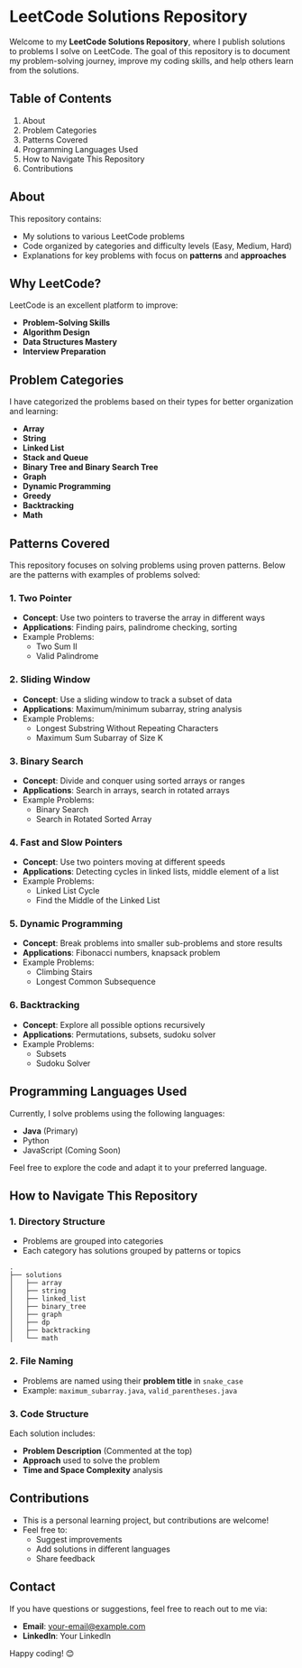 # LeetCode Solutions Repository

Welcome to my **LeetCode Solutions Repository**, where I publish solutions to problems I solve on LeetCode. The goal of this repository is to document my problem-solving journey, improve my coding skills, and help others learn from the solutions.

## Table of Contents
1. About
2. Problem Categories
3. Patterns Covered
4. Programming Languages Used
5. How to Navigate This Repository
6. Contributions

## About
This repository contains:
* My solutions to various LeetCode problems
* Code organized by categories and difficulty levels (Easy, Medium, Hard)
* Explanations for key problems with focus on **patterns** and **approaches**

## Why LeetCode?
LeetCode is an excellent platform to improve:
* **Problem-Solving Skills**
* **Algorithm Design**
* **Data Structures Mastery**
* **Interview Preparation**

## Problem Categories
I have categorized the problems based on their types for better organization and learning:
* **Array**
* **String**
* **Linked List**
* **Stack and Queue**
* **Binary Tree and Binary Search Tree**
* **Graph**
* **Dynamic Programming**
* **Greedy**
* **Backtracking**
* **Math**

## Patterns Covered
This repository focuses on solving problems using proven patterns. Below are the patterns with examples of problems solved:

### 1. Two Pointer
* **Concept**: Use two pointers to traverse the array in different ways
* **Applications**: Finding pairs, palindrome checking, sorting
* Example Problems:
  * Two Sum II
  * Valid Palindrome

### 2. Sliding Window
* **Concept**: Use a sliding window to track a subset of data
* **Applications**: Maximum/minimum subarray, string analysis
* Example Problems:
  * Longest Substring Without Repeating Characters
  * Maximum Sum Subarray of Size K

### 3. Binary Search
* **Concept**: Divide and conquer using sorted arrays or ranges
* **Applications**: Search in arrays, search in rotated arrays
* Example Problems:
  * Binary Search
  * Search in Rotated Sorted Array

### 4. Fast and Slow Pointers
* **Concept**: Use two pointers moving at different speeds
* **Applications**: Detecting cycles in linked lists, middle element of a list
* Example Problems:
  * Linked List Cycle
  * Find the Middle of the Linked List

### 5. Dynamic Programming
* **Concept**: Break problems into smaller sub-problems and store results
* **Applications**: Fibonacci numbers, knapsack problem
* Example Problems:
  * Climbing Stairs
  * Longest Common Subsequence

### 6. Backtracking
* **Concept**: Explore all possible options recursively
* **Applications**: Permutations, subsets, sudoku solver
* Example Problems:
  * Subsets
  * Sudoku Solver

## Programming Languages Used
Currently, I solve problems using the following languages:
* **Java** (Primary)
* Python
* JavaScript (Coming Soon)

Feel free to explore the code and adapt it to your preferred language.

## How to Navigate This Repository

### 1. Directory Structure
* Problems are grouped into categories
* Each category has solutions grouped by patterns or topics

```
.
├── solutions
│   ├── array
│   ├── string
│   ├── linked_list
│   ├── binary_tree
│   ├── graph
│   ├── dp
│   ├── backtracking
│   └── math
```

### 2. File Naming
* Problems are named using their **problem title** in `snake_case`
* Example: `maximum_subarray.java`, `valid_parentheses.java`

### 3. Code Structure
Each solution includes:
* **Problem Description** (Commented at the top)
* **Approach** used to solve the problem
* **Time and Space Complexity** analysis

## Contributions
* This is a personal learning project, but contributions are welcome!
* Feel free to:
  * Suggest improvements
  * Add solutions in different languages
  * Share feedback

## Contact
If you have questions or suggestions, feel free to reach out to me via:
* **Email**: your-email@example.com
* **LinkedIn**: Your LinkedIn

Happy coding! 😊
